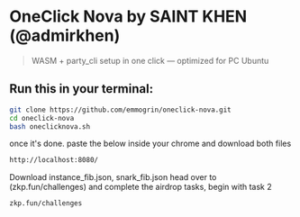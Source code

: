 # OneClick Nova by SAINT KHEN (@admirkhen)

> WASM + party_cli setup in one click — optimized for PC Ubuntu

## Run this in your terminal:
```bash
git clone https://github.com/emmogrin/oneclick-nova.git
cd oneclick-nova
bash oneclicknova.sh
```
once it's done. paste the below inside your chrome and download both files
```bash
http://localhost:8080/
```
Download instance_fib.json, snark_fib.json head over to (zkp.fun/challenges) and  complete the airdrop tasks, begin with task 2
```bash
zkp.fun/challenges
```
